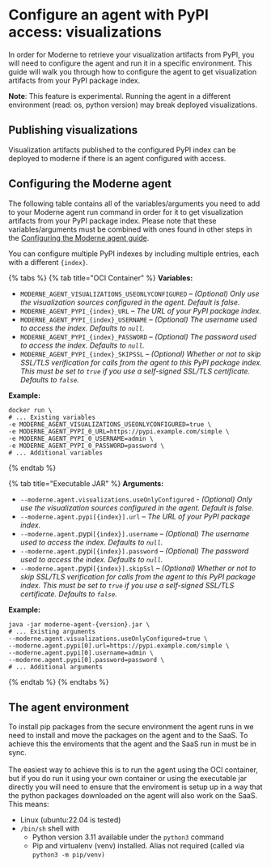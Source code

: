 # Configure an agent with PyPI access: visualizations

In order for Moderne to retrieve your visualization artifacts from PyPI, you will need to configure the agent and run it in a specific environment. This guide will walk you through how to configure the agent to get visualization artifacts from your PyPI package index.&#x20;

**Note**: This feature is experimental. Running the agent in a different environment (read: os, python version) may break deployed visualizations.

## Publishing visualizations

Visualization artifacts published to the configured PyPI index can be deployed to moderne if there is an agent configured with access.

## &#x20;Configuring the Moderne agent

The following table contains all of the variables/arguments you need to add to your Moderne agent run command in order for it to get visualization artifacts from your PyPI package index. Please note that these variables/arguments must be combined with ones found in other steps in the [Configuring the Moderne agent guide](../../how-to/agent-configuration.md).

You can configure multiple PyPI indexes by including multiple entries, each with a different `{index}`.

{% tabs %}
{% tab title="OCI Container" %}
**Variables:**

* `MODERNE_AGENT_VISUALIZATIONS_USEONLYCONFIGURED` – _(Optional) Only use the visualization sources configured in the agent. Default is false._
* `MODERNE_AGENT_PYPI_{index}_URL` – _The URL of your PyPI package index._
* `MODERNE_AGENT_PYPI_{index}_USERNAME` – _(Optional) The username used to access the index. Defaults to `null`._
* `MODERNE_AGENT_PYPI_{index}_PASSWORD` – _(Optional) The password used to access the index. Defaults to `null`._
* `MODERNE_AGENT_PYPI_{index}_SKIPSSL` – _(Optional) Whether or not to skip SSL/TLS verification for calls from the agent to this PyPI package index. This must be set to `true` if you use a self-signed SSL/TLS certificate. Defaults to `false`._

**Example:**

```shell
docker run \
# ... Existing variables
-e MODERNE_AGENT_VISUALIZATIONS_USEONLYCONFIGURED=true \
-e MODERNE_AGENT_PYPI_0_URL=https://pypi.example.com/simple \
-e MODERNE_AGENT_PYPI_0_USERNAME=admin \
-e MODERNE_AGENT_PYPI_0_PASSWORD=password \
# ... Additional variables
```
{% endtab %}

{% tab title="Executable JAR" %}
**Arguments:**

* `--moderne.agent.visualizations.useOnlyConfigured` _- (Optional)  Only use the visualization sources configured in the agent. Default is false._
* `--moderne.agent.pypi[{index}].url` – _The URL of your PyPI package index._
* `--moderne.agent.`pypi`[{index}].username` – _(Optional) The username used to access the index. Defaults to `null`._
* `--moderne.agent.`pypi`[{index}].password` – _(Optional) The password used to access the index. Defaults to `null`._
* `--moderne.agent.`pypi`[{index}].skipSsl` – _(Optional) Whether or not to skip SSL/TLS verification for calls from the agent to this PyPI package index. This must be set to `true` if you use a self-signed SSL/TLS certificate. Defaults to `false`._

**Example:**

```shell
java -jar moderne-agent-{version}.jar \
# ... Existing arguments
--moderne.agent.visualizations.useOnlyConfigured=true \
--moderne.agent.pypi[0].url=https://pypi.example.com/simple \
--moderne.agent.pypi[0].username=admin \
--moderne.agent.pypi[0].password=password \
# ... Additional arguments
```
{% endtab %}
{% endtabs %}

## The agent environment

To install pip packages from the secure environment the agent runs in we need to install and move the packages on the agent and to the SaaS. To achieve this the enviroments that the agent and the SaaS run in must be in sync.\
\
The easiest way to achieve this is to run the agent using the OCI container, but if you do run it using your own container or using the executable jar directly you will need to ensure that the enviroment is setup up in a way that the python packages downloaded on the agent will also work on the SaaS. This means:

* Linux (ubuntu:22.04 is tested)
* `/bin/sh` shell with
  * Python version 3.11 available under the `python3` command
  * Pip and virtualenv (venv) installed. Alias not required (called via `python3 -m pip/venv)`
